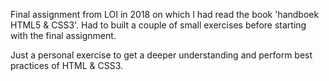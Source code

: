 Final assignment from LOI in 2018 on which I had read the book 'handboek HTML5 & CSS3'. Had to built a couple of small exercises before starting with the final assignment.

Just a personal exercise to get a deeper understanding and perform best practices of HTML & CSS3.
